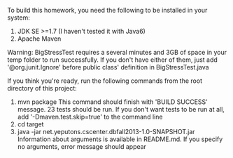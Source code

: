 To build this homework, you need the following to be installed in your system:

1. JDK SE >=1.7 (I haven't tested it with Java6)
2. Apache Maven

Warning: BigStressTest requires a several minutes and 3GB of space in your temp folder to run successfully.
If you don't have either of them, just add '@org.junit.Ignore' before public class' definition in BigStressTest.java

If you think you're ready, run the following commands from the root directory of this project:
1. mvn package
   This command should finish with 'BUILD SUCCESS' message. 23 tests should be run.
   If you don't want tests to be run at all, add '-Dmaven.test.skip=true' to the command line
2. cd target
3. java -jar net.yeputons.cscenter.dbfall2013-1.0-SNAPSHOT.jar <arguments>
   Information about arguments is available in README.md.
   If you specify no arguments, error message should appear
